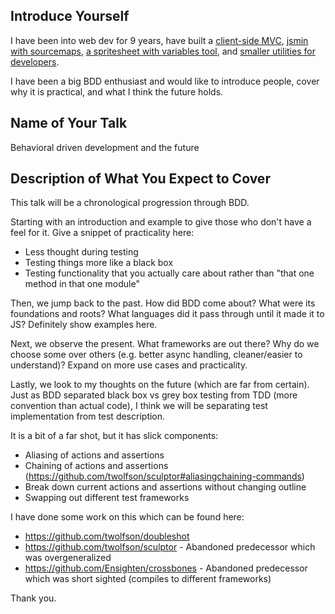 Introduce Yourself
------------------
I have been into web dev for 9 years, have built a [client-side MVC][halo], [jsmin with sourcemaps][jsmin], [a spritesheet with variables tool][spritesmith], and [smaller utilities for developers][projects].

I have been a big BDD enthusiast and would like to introduce people, cover why it is practical, and what I think the future holds.

[halo]: https://github.com/Ensighten/Halo
[jsmin]:https://github.com/twolfson/grunt-jsmin-sourcemap
[spritesmith]: https://github.com/Ensighten/grunt-spritesmith
[projects]: http://twolfson.com/projects


Name of Your Talk
-----------------
Behavioral driven development and the future


Description of What You Expect to Cover
---------------------------------------
This talk will be a chronological progression through BDD.

Starting with an introduction and example to give those who don't have a feel for it. Give a snippet of practicality here:

- Less thought during testing
- Testing things more like a black box
- Testing functionality that you actually care about rather than "that one method in that one module"

Then, we jump back to the past. How did BDD come about? What were its foundations and roots? What languages did it pass through until it made it to JS? Definitely show examples here.

Next, we observe the present. What frameworks are out there? Why do we choose some over others (e.g. better async handling, cleaner/easier to understand)? Expand on more use cases and practicality.

Lastly, we look to my thoughts on the future (which are far from certain). Just as BDD separated black box vs grey box testing from TDD (more convention than actual code), I think we will be separating test implementation from test description.

It is a bit of a far shot, but it has slick components:

- Aliasing of actions and assertions
- Chaining of actions and assertions (https://github.com/twolfson/sculptor#aliasingchaining-commands)
- Break down current actions and assertions without changing outline
- Swapping out different test frameworks

I have done some work on this which can be found here:
 - https://github.com/twolfson/doubleshot
 - https://github.com/twolfson/sculptor - Abandoned predecessor which was overgeneralized
 - https://github.com/Ensighten/crossbones - Abandoned predecessor which was short sighted (compiles to different frameworks)

Thank you.